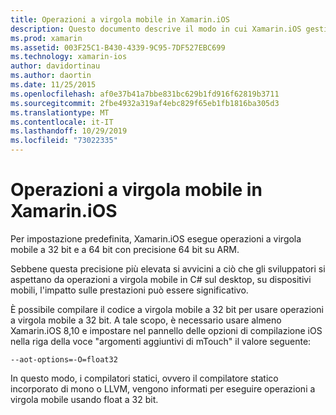 ```yaml
---
title: Operazioni a virgola mobile in Xamarin.iOS
description: Questo documento descrive il modo in cui Xamarin.iOS gestisce le operazioni a virgola mobile e precisione a 32 bit a 64 bit e illustra gli effetti associati alle prestazioni.
ms.prod: xamarin
ms.assetid: 003F25C1-B430-4339-9C95-7DF527EBC699
ms.technology: xamarin-ios
author: davidortinau
ms.author: daortin
ms.date: 11/25/2015
ms.openlocfilehash: af0e37b41a7bbe831bc629b1fd916f62819b3711
ms.sourcegitcommit: 2fbe4932a319af4ebc829f65eb1fb1816ba305d3
ms.translationtype: MT
ms.contentlocale: it-IT
ms.lasthandoff: 10/29/2019
ms.locfileid: "73022335"
---
```

# <a name="floating-point-operations-in-xamarinios"></a>Operazioni a virgola mobile in Xamarin.iOS

Per impostazione predefinita, Xamarin.iOS esegue operazioni a virgola mobile a 32 bit e a 64 bit con precisione 64 bit su ARM.  

Sebbene questa precisione più elevata si avvicini a ciò che gli sviluppatori si aspettano da operazioni a virgola mobile in C# sul desktop, su dispositivi mobili, l'impatto sulle prestazioni può essere significativo.

È possibile compilare il codice a virgola mobile a 32 bit per usare operazioni a virgola mobile a 32 bit.  A tale scopo, è necessario usare almeno Xamarin.iOS 8,10 e impostare nel pannello delle opzioni di compilazione iOS nella riga della voce "argomenti aggiuntivi di mTouch" il valore seguente:

```
--aot-options=-O=float32
```

In questo modo, i compilatori statici, ovvero il compilatore statico incorporato di mono o LLVM, vengono informati per eseguire operazioni a virgola mobile usando float a 32 bit.
